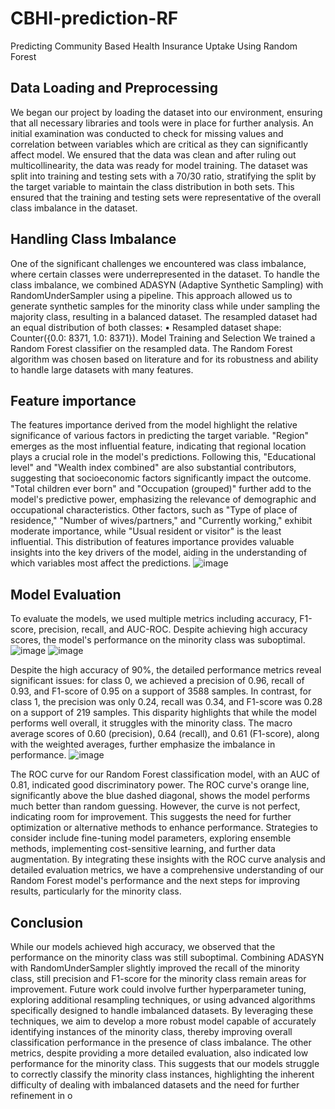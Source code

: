 # CBHI-prediction-RF
Predicting Community Based Health Insurance Uptake Using Random Forest
## Data Loading and Preprocessing
We began our project by loading the dataset into our environment, ensuring that all necessary libraries and tools were in place for further analysis. An initial examination was conducted to check for missing values and correlation between variables which are critical as they can significantly affect model. We ensured that the data was clean and after ruling out multicollinearity, the data was ready for model training. The dataset was split into training and testing sets with a 70/30 ratio, stratifying the split by the target variable to maintain the class distribution in both sets. This ensured that the training and testing sets were representative of the overall class imbalance in the dataset.

## Handling Class Imbalance
One of the significant challenges we encountered was class imbalance, where certain classes were underrepresented in the dataset. To handle the class imbalance, we combined ADASYN (Adaptive Synthetic Sampling) with RandomUnderSampler using a pipeline. This approach allowed us to generate synthetic samples for the minority class while under sampling the majority class, resulting in a balanced dataset. The resampled dataset had an equal distribution of both classes:
•	Resampled dataset shape: Counter({0.0: 8371, 1.0: 8371}).
Model Training and Selection
We trained a Random Forest classifier on the resampled data. The Random Forest algorithm was chosen based on literature and for its robustness and ability to handle large datasets with many features.

## Feature importance
 
The features importance derived from the model highlight the relative significance of various factors in predicting the target variable. "Region" emerges as the most influential feature, indicating that regional location plays a crucial role in the model's predictions. Following this, "Educational level" and "Wealth index combined" are also substantial contributors, suggesting that socioeconomic factors significantly impact the outcome. "Total children ever born" and "Occupation (grouped)" further add to the model's predictive power, emphasizing the relevance of demographic and occupational characteristics. Other factors, such as "Type of place of residence," "Number of wives/partners," and "Currently working," exhibit moderate importance, while "Usual resident or visitor" is the least influential. This distribution of features importance provides valuable insights into the key drivers of the model, aiding in the understanding of which variables most affect the predictions. 
![image](https://github.com/user-attachments/assets/bbe8a091-32ce-4f42-8647-d35da998d558)
## Model Evaluation
To evaluate the models, we used multiple metrics including accuracy, F1-score, precision, recall, and AUC-ROC. Despite achieving high accuracy scores, the model's performance on the minority class was suboptimal. 
![image](https://github.com/user-attachments/assets/c33d94e5-8fe1-4814-bf73-025653c6535c)
![image](https://github.com/user-attachments/assets/ae3aae5e-6afa-469a-aab3-781291a95de0)

Despite the high accuracy of 90%, the detailed performance metrics reveal significant issues: for class 0, we achieved a precision of 0.96, recall of 0.93, and F1-score of 0.95 on a support of 3588 samples. In contrast, for class 1, the precision was only 0.24, recall was 0.34, and F1-score was 0.28 on a support of 219 samples. This disparity highlights that while the model performs well overall, it struggles with the minority class. The macro average scores of 0.60 (precision), 0.64 (recall), and 0.61 (F1-score), along with the weighted averages, further emphasize the imbalance in performance.
![image](https://github.com/user-attachments/assets/eddb9c32-88e1-4974-beb8-d435c4cc194a)

The ROC curve for our Random Forest classification model, with an AUC of 0.81, indicated good discriminatory power. The ROC curve's orange line, significantly above the blue dashed diagonal, shows the model performs much better than random guessing. However, the curve is not perfect, indicating room for improvement.
This suggests the need for further optimization or alternative methods to enhance performance. Strategies to consider include fine-tuning model parameters, exploring ensemble methods, implementing cost-sensitive learning, and further data augmentation. By integrating these insights with the ROC curve analysis and detailed evaluation metrics, we have a comprehensive understanding of our Random Forest model's performance and the next steps for improving results, particularly for the minority class. 


## Conclusion
While our models achieved high accuracy, we observed that the performance on the minority class was still suboptimal. Combining ADASYN with RandomUnderSampler slightly improved the recall of the minority class, still precision and F1-score for the minority class remain areas for improvement. Future work could involve further hyperparameter tuning, exploring additional resampling techniques, or using advanced algorithms specifically designed to handle imbalanced datasets.
By leveraging these techniques, we aim to develop a more robust model capable of accurately identifying instances of the minority class, thereby improving overall classification performance in the presence of class imbalance. The other metrics, despite providing a more detailed evaluation, also indicated low performance for the minority class. This suggests that our models struggle to correctly classify the minority class instances, highlighting the inherent difficulty of dealing with imbalanced datasets and the need for further refinement in o
